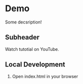 # Demo

Some decsription!

## Subheader

Watch tutotial on YouTube.

## Local Development

1. Open index.html in your browser